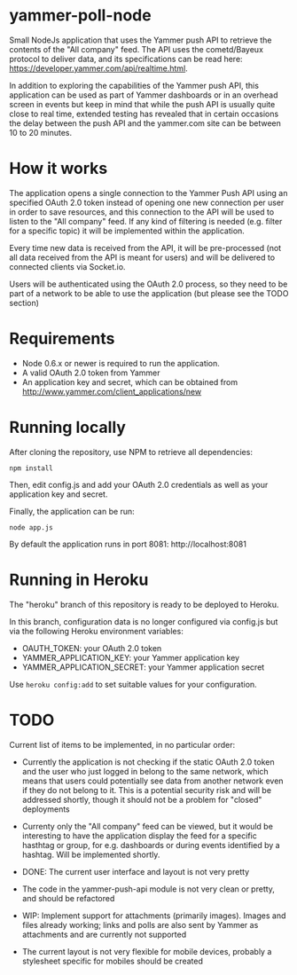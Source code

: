 yammer-poll-node
================

Small NodeJs application that uses the Yammer push API to retrieve the contents of the "All company" feed. The API uses the cometd/Bayeux protocol to deliver data, and its specifications can be read here: https://developer.yammer.com/api/realtime.html.

In addition to exploring the capabilities of the Yammer push API, this application can be used as part of Yammer dashboards or in an overhead screen in events but keep in mind that while the push API is usually quite close to real time, extended testing has revealed that in certain occasions the delay between the push API and the yammer.com site can be between 10 to 20 minutes.

How it works
============
The application opens a single connection to the Yammer Push API using an specified OAuth 2.0 token instead of opening one new connection per user in order to save resources, and this connection to the API will be used to listen to the "All company" feed. If any kind of filtering is needed (e.g. filter for a specific topic) it will be implemented within the application.

Every time new data is received from the API, it will be pre-processed (not all data received from the API is meant for users) and will be delivered to connected clients via Socket.io. 

Users will be authenticated using the OAuth 2.0 process, so they need to be part of a network to be able to use the application (but please see the TODO section) 

Requirements
============
* Node 0.6.x or newer is required to run the application.
* A valid OAuth 2.0 token from Yammer
* An application key and secret, which can be obtained from http://www.yammer.com/client_applications/new

Running locally
===============
After cloning the repository, use NPM to retrieve all dependencies:

```npm install```

Then, edit config.js and add your OAuth 2.0 credentials as well as your application key and secret.

Finally, the application can be run:

```node app.js```

By default the application runs in port 8081: http://localhost:8081

Running in Heroku
=================
The "heroku" branch of this repository is ready to be deployed to Heroku. 

In this branch, configuration data is no longer configured via config.js but via the following Heroku environment variables:

* OAUTH_TOKEN: your OAuth 2.0 token
* YAMMER_APPLICATION_KEY: your Yammer application key
* YAMMER_APPLICATION_SECRET: your Yammer application secret

Use ```heroku config:add``` to set suitable values for your configuration.

TODO
====
Current list of items to be implemented, in no particular order:

* Currently the application is not checking if the static OAuth 2.0 token and the user who just logged in belong to the same network, which means that users could potentially see data from another network even if they do not belong to it. This is a potential security risk and will be addressed shortly, though it should not be a problem for "closed" deployments

* Currenty only the "All company" feed can be viewed, but it would be interesting to have the application display the feed for a specific hasthtag or group, for e.g. dashboards or during events identified by a hashtag. Will be implemented shortly.

* DONE: The current user interface and layout is not very pretty

* The code in the yammer-push-api module is not very clean or pretty, and should be refactored

* WIP: Implement support for attachments (primarily images). Images and files already working; links and polls are also sent by Yammer as attachments and are currently not supported

* The current layout is not very flexible for mobile devices, probably a stylesheet specific for mobiles should be created